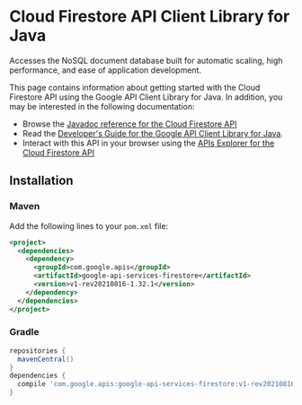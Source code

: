 # Cloud Firestore API Client Library for Java

Accesses the NoSQL document database built for automatic scaling, high performance, and ease of application development. 

This page contains information about getting started with the Cloud Firestore API
using the Google API Client Library for Java. In addition, you may be interested
in the following documentation:

* Browse the [Javadoc reference for the Cloud Firestore API][javadoc]
* Read the [Developer's Guide for the Google API Client Library for Java][google-api-client].
* Interact with this API in your browser using the [APIs Explorer for the Cloud Firestore API][api-explorer]

## Installation

### Maven

Add the following lines to your `pom.xml` file:

```xml
<project>
  <dependencies>
    <dependency>
      <groupId>com.google.apis</groupId>
      <artifactId>google-api-services-firestore</artifactId>
      <version>v1-rev20210816-1.32.1</version>
    </dependency>
  </dependencies>
</project>
```

### Gradle

```gradle
repositories {
  mavenCentral()
}
dependencies {
  compile 'com.google.apis:google-api-services-firestore:v1-rev20210816-1.32.1'
}
```

[javadoc]: https://googleapis.dev/java/google-api-services-firestore/latest/index.html
[google-api-client]: https://github.com/googleapis/google-api-java-client/
[api-explorer]: https://developers.google.com/apis-explorer/#p/firestore/v1/
